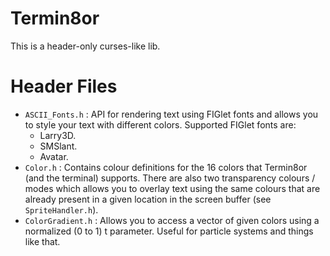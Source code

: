 # Termin8or

This is a header-only curses-like lib.

# Header Files

* `ASCII_Fonts.h` : API for rendering text using FIGlet fonts and allows you to style your text with different colors. Supported FIGlet fonts are:
  * Larry3D.
  * SMSlant.
  * Avatar.
* `Color.h` : Contains colour definitions for the 16 colors that Termin8or (and the terminal) supports. There are also two transparency colours / modes which allows you to overlay text using the same colours that are already present in a given location in the screen buffer (see `SpriteHandler.h`).
* `ColorGradient.h` : Allows you to access a vector of given colors using a normalized (0 to 1) t parameter. Useful for particle systems and things like that.